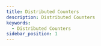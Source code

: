 ```yaml
---
title: Distributed Counters
description: Distributed Counters
keywords:
  - Distributed Counters
sidebar_position: 1
---
```

